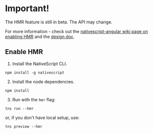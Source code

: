 # Important!

The HMR feature is still in beta.
The API may change.

For more information - check out the [nativescript-angular wiki page on enabling HMR](https://github.com/NativeScript/nativescript-angular/wiki/HMR) and the [design doc](https://goo.gl/NkYXga).

## Enable HMR

1. Install the NativeScript CLI.

```
npm install -g nativescript
```

2. Install the node dependencies.
```
npm install
```

3. Run with the `hmr` flag:
```
tns run --hmr
```

or, if you don't have local setup, use:
```
tns preview --hmr
```

